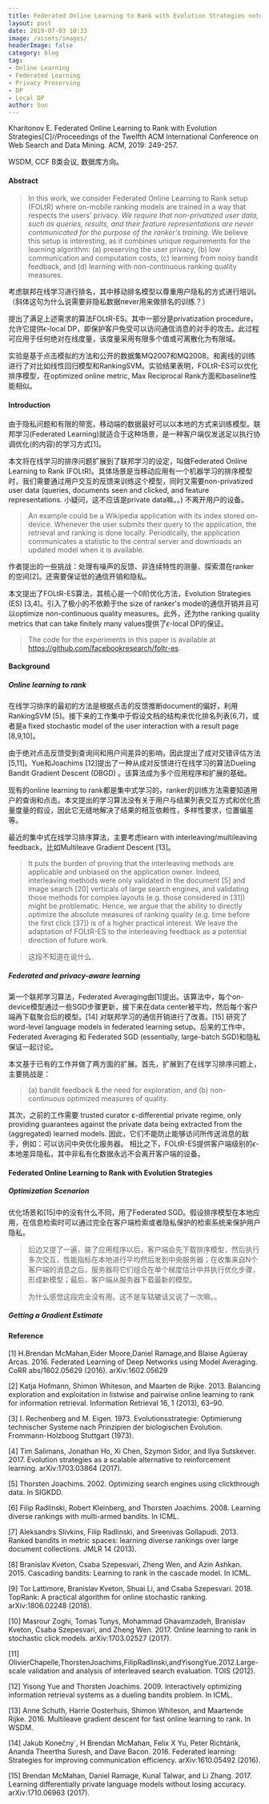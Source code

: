 ```yaml
---
title: Federated Online Learning to Rank with Evolution Strategies notes
layout: post
date: 2019-07-03 10:33
image: /assets/images/
headerImage: false
category: blog
tag:
- Online Learning
- Federated Learning
- Privacy Preserving
- DP
- Local DP
author: Sun
---
```


Kharitonov E. Federated Online Learning to Rank with Evolution Strategies[C]//Proceedings of the Twelfth ACM International Conference on Web Search and Data Mining. ACM, 2019: 249-257.

WSDM, CCF B类会议, 数据库方向。

#### Abstract

> In this work, we consider Federated Online Learning to Rank setup (FOLtR) where on-mobile ranking models are trained in a way that respects the users’ privacy. *We require that non-privatized user data, such as queries, results, and their feature representations are never communicated for the purpose of the ranker’s training.* We believe this setup is interesting, as it combines unique requirements for the learning algorithm: (a) preserving the user privacy, (b) low communication and computation costs, (c) learning from noisy bandit feedback, and (d) learning with non-continuous ranking quality measures.

考虑联邦在线学习进行排名，其中移动排名模型以尊重用户隐私的方式进行培训。（斜体这句为什么说需要非隐私数据never用来做排名的训练？）

提出了满足上述需求的算法FOLtR-ES。其中一部分是privatization procedure，允许它提供$\epsilon$-local DP，即保护客户免受可以访问通信消息的对手的攻击。此过程可应用于任何绝对在线度量，该度量采用有限多个值或可离散化为有限域。

实验是基于点击模拟的方法和公开的数据集MQ2007和MQ2008。和离线的训练进行了对比如线性回归模型和RankingSVM。实验结果表明，FOLtR-ES可以优化排序模型，在optimized online metric, Max Reciprocal Rank方面和baseline性能相似。



#### Introduction

由于隐私问题和有限的带宽，移动端的数据最好可以以本地的方式来训练模型。联邦学习(Federated Learning)就适合于这种场景，是一种客户端仅发送足以执行协调优化(的内容)的学习方式[1]。

本文将在线学习的排序问题扩展到了联邦学习的设定，叫做Federated Online Learning to Rank (FOLtR)。具体场景是当移动应用有一个机器学习的排序模型时，我们需要通过用户交互的反馈来训练这个模型，同时又需要non-privatized user data (queries, documents seen and clicked, and feature representations. 小疑问，这不应该是private data嘛。。) 不离开用户的设备。

> An example could be a Wikipedia application with its index stored on-device. Whenever the user submits their query to the application, the retrieval and ranking is done locally. Periodically, the application communicates a statistic to the central server and downloads an updated model when it is available.

作者提出的一些挑战：处理有噪声的反馈、非连续特性的测量、探索潜在ranker的空间[2]。还需要保证低的通信开销和隐私。

本文提出了FOLtR-ES算法，其核心是一个0阶优化方法，Evolution Strategies (ES) [3,4]。引入了极小的不依赖于the size of ranker's model的通信开销并且可以optimize non-continuous quality measures。此外，还为the ranking quality metrics that can take
finitely many values提供了$\epsilon$-local DP的保证。

> The code for the experiments in this paper is available at https://github.com/facebookresearch/foltr-es.

#### Background

##### Online learning to rank

在线学习排序的最初的方法是根据点击的反馈推断document的偏好，利用RankingSVM [5]。接下来的工作集中于假设文档的结构来优化排名列表[6,7]，或者是a fixed stochastic model of the user interaction with a result page [8,9,10]。

由于绝对点击反馈受到查询间和用户间差异的影响，因此提出了成对交错评估方法[5,11]。Yue和Joachims [12]提出了一种从成对反馈进行在线学习的算法Dueling Bandit Gradient Descent (DBGD) 。该算法成为多个应用程序和扩展的基础。

现有的online learning to rank都是集中式学习的，ranker的训练方法需要知道用户的查询和点击。本文提出的学习算法没有关于用户与结果列表交互方式和优化质量度量的假设，因此它无缝地解决了结果的相互依赖性，多样性要求，位置偏差等。

最近的集中式在线学习排序算法，主要考虑learn with interleaving/multileaving feedback，比如Multileave Gradient Descent [13]。

> It puts the burden of proving that the interleaving methods are applicable and unbiased on the application owner. Indeed, interleaving methods were only validated in the document [5] and image search [20] verticals of large search engines, and validating those methods for complex layouts (e.g. those considered in [31]) might be problematic. Hence, we argue that the ability to directly optimize the absolute measures of ranking quality (e.g. time before the first click [37]) is of a higher practical interest. We leave the adaptation of FOLtR-ES to the interleaving feedback as a potential direction of future work.

> 这段不知道在说什么.

##### Federated and privacy-aware learning

第一个联邦学习算法，Federated Averaging由[1]提出。该算法中，每个on-device模型通过一些SGD步骤更新，接下来在data center被平均，然后每个客户端再下载聚合后的模型。[14] 对联邦学习的通信开销进行了改善。[15] 研究了word-level language models in federated learning setup。后来的工作中，Federated Averaging 和 Federated SGD (essentially, large-batch SGD)和隐私保证一起讨论。

本文基于已有的工作并做了两方面的扩展。首先，扩展到了在线学习排序问题上，主要挑战是：

> (a) bandit feedback & the need for exploration, and (b) non-continuous optimized measures of quality.

其次，之前的工作需要 trusted curator ε-differential private regime, only providing guarantees against the private data being extracted from the (aggregated) learned models. 因此，它们不能防止能够访问所传送消息的敌手，例如：可以访问中央优化服务器。 相比之下，FOLtR-ES提供客户端级别的$\epsilon$-本地差异隐私，其中非私有化数据永远不会离开客户端的设备。

#### Federated Online Learning to Rank with Evolution Strategies

##### Optimization Scenarion

优化场景和[15]中的没有什么不同，用了Federated SGD。假设排序模型在本地应用，在信息检索时可以通过完全在客户端检索或者隐私保护的检索系统来保护用户隐私。

> 后边又提了一遍，装了应用程序以后，客户端会先下载排序模型，然后执行多次交互，性能指标在本地进行平均然后发到中央服务器；在收集来自N个客户端的消息之后，服务器将它们组合在单个梯度估计中并执行优化步骤，形成新模型；最后，客户端从服务器下载最新的模型。
>
> 为什么感觉这段完全没有用。这不是车轱辘话又说了一次嘛。。

##### Getting a Gradient Estimate









#### Reference

[1] H.Brendan McMahan,Eider Moore,Daniel Ramage,and Blaise Agüeray Arcas. 2016. Federated Learning of Deep Networks using Model Averaging. CoRR abs/1602.05629 (2016). arXiv:1602.05629 

[2] Katja Hofmann, Shimon Whiteson, and Maarten de Rijke. 2013. Balancing exploration and exploitation in listwise and pairwise online learning to rank for information retrieval. Information Retrieval 16, 1 (2013), 63–90. 

[3] I. Rechenberg and M. Eigen. 1973. Evolutionsstrategie: Optimierung technischer Systeme nach Prinzipien der biologischen Evolution. Frommann-Holzboog Stuttgart (1973). 

[4] Tim Salimans, Jonathan Ho, Xi Chen, Szymon Sidor, and Ilya Sutskever. 2017. Evolution strategies as a scalable alternative to reinforcement learning. arXiv:1703.03864 (2017). 

[5] Thorsten Joachims. 2002. Optimizing search engines using clickthrough data. In SIGKDD. 

[6] Filip Radlinski, Robert Kleinberg, and Thorsten Joachims. 2008. Learning diverse rankings with multi-armed bandits. In ICML. 

[7] Aleksandrs Slivkins, Filip Radlinski, and Sreenivas Gollapudi. 2013. Ranked bandits in metric spaces: learning diverse rankings over large document collections. JMLR 14 (2013). 

[8] Branislav Kveton, Csaba Szepesvari, Zheng Wen, and Azin Ashkan. 2015. Cascading bandits: Learning to rank in the cascade model. In ICML. 

[9] Tor Lattimore, Branislav Kveton, Shuai Li, and Csaba Szepesvari. 2018. TopRank: A practical algorithm for online stochastic ranking. arXiv:1806.02248 (2018). 

[10] Masrour Zoghi, Tomas Tunys, Mohammad Ghavamzadeh, Branislav Kveton, Csaba Szepesvari, and Zheng Wen. 2017. Online learning to rank in stochastic click models. arXiv:1703.02527 (2017). 

[11] OlivierChapelle,ThorstenJoachims,FilipRadlinski,andYisongYue.2012.Large-scale validation and analysis of interleaved search evaluation. TOIS (2012). 

[12] Yisong Yue and Thorsten Joachims. 2009. Interactively optimizing information retrieval systems as a dueling bandits problem. In ICML. 

[13] Anne Schuth, Harrie Oosterhuis, Shimon Whiteson, and Maartende Rijke. 2016. Multileave gradient descent for fast online learning to rank. In WSDM. 

[14] Jakub Konečny`, H Brendan McMahan, Felix X Yu, Peter Richtárik, Ananda Theertha Suresh, and Dave Bacon. 2016. Federated learning: Strategies for improving communication efficiency. arXiv:1610.05492 (2016). 

[15] Brendan McMahan, Daniel Ramage, Kunal Talwar, and Li Zhang. 2017. Learning differentially private language models without losing accuracy. arXiv:1710.06963 (2017). 